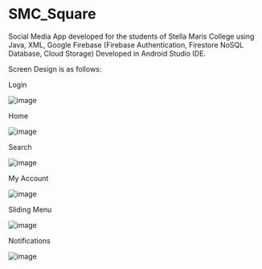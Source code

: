 # SMC_Square

Social Media App developed for the students of Stella Maris College using Java, XML, Google Firebase (Firebase Authentication, Firestore NoSQL Database, Cloud Storage)
Developed in Android Studio IDE.

Screen Design is as follows:

Login                                                                                                              

![image](https://user-images.githubusercontent.com/45737293/180580352-81f75aa9-b343-4a89-a978-d69e2e232788.png)   


Home

![image](https://user-images.githubusercontent.com/45737293/180583483-53393dc8-33ab-49e8-98bb-d1c538bcef65.png)


Search

![image](https://user-images.githubusercontent.com/45737293/180583924-c173c2e3-11e8-46a0-9650-935b015d61a4.png)


My Account

![image](https://user-images.githubusercontent.com/45737293/180581983-cdc6669b-ffaa-41fc-a849-80890fbf3c02.png)


Sliding Menu

![image](https://user-images.githubusercontent.com/45737293/180582295-0af5c792-5bf6-4148-a03c-89d98d6981e3.png)


Notifications

![image](https://user-images.githubusercontent.com/45737293/180582426-06f52aeb-e9bd-47f0-973a-e6bb36b2db3a.png)
